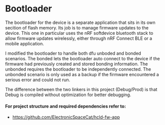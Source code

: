 # Bootloader

The bootloader for the device is a separate application that sits in its own secition of flash memory. Its job is to manage firmware updates to the device. This one in particular uses the nRF softdevice bluetooth stack to allow firmware updates wirelessly, either through nRF Connect BLE or a mobile application.

I modified the bootloader to handle both dfu unboded and bonded scenarios. The bonded lets the bootloader auto connect to the device if the firmware had previously created and stored bonding information. The unbonded requires the bootloader to be independently connected. The unbonded scenario is only used as a backup if the firmware encountered a serious error and could not run.

The difference between the two linkers in this project (Debug/Prod) is that Debug is compiled without optimization for better debugging.

#### For project structure and required dependencies refer to:
* https://github.com/ElectronicSpaceCat/hcld-fw-app
